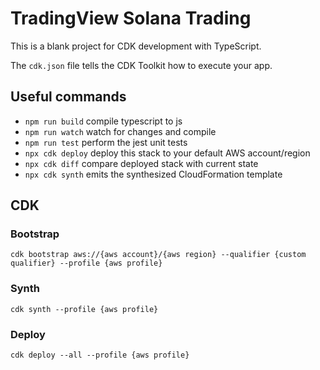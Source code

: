 # TradingView Solana Trading

This is a blank project for CDK development with TypeScript.

The `cdk.json` file tells the CDK Toolkit how to execute your app.

## Useful commands

- `npm run build` compile typescript to js
- `npm run watch` watch for changes and compile
- `npm run test` perform the jest unit tests
- `npx cdk deploy` deploy this stack to your default AWS account/region
- `npx cdk diff` compare deployed stack with current state
- `npx cdk synth` emits the synthesized CloudFormation template

## CDK

### Bootstrap

```
cdk bootstrap aws://{aws account}/{aws region} --qualifier {custom qualifier} --profile {aws profile}
```

### Synth

```
cdk synth --profile {aws profile}
```

### Deploy

```
cdk deploy --all --profile {aws profile}
```
